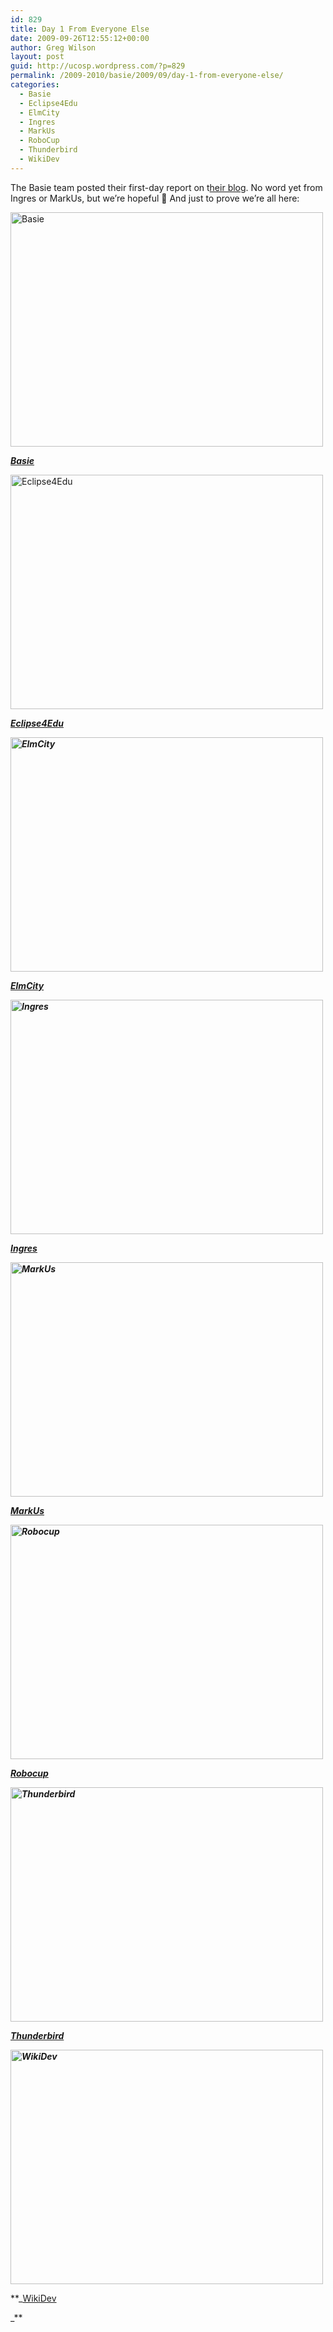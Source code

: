 ```yaml
---
id: 829
title: Day 1 From Everyone Else
date: 2009-09-26T12:55:12+00:00
author: Greg Wilson
layout: post
guid: http://ucosp.wordpress.com/?p=829
permalink: /2009-2010/basie/2009/09/day-1-from-everyone-else/
categories:
  - Basie
  - Eclipse4Edu
  - ElmCity
  - Ingres
  - MarkUs
  - RoboCup
  - Thunderbird
  - WikiDev
---
```

The Basie team posted their first-day report on t[heir blog](http://blog.basieproject.org/?p=1129). No word yet from Ingres or MarkUs, but we&#8217;re hopeful 🙂 And just to prove we&#8217;re all here:

<img class="alignnone size-full wp-image-832" title="Basie" src="http://ucosp.files.wordpress.com/2009/09/basie-small.jpg" alt="Basie" width="500" height="375" srcset="http://ucosp.ca/wp-content/uploads/2009/09/basie-small.jpg 500w, http://ucosp.ca/wp-content/uploads/2009/09/basie-small-300x225.jpg 300w" sizes="(max-width: 500px) 100vw, 500px" />

[_**Basie**_](http://ucosp.wordpress.com/project-basie/)

<img class="alignnone size-full wp-image-833" title="Eclipse4Edu" src="http://ucosp.files.wordpress.com/2009/09/eclipse4edu-small.jpg" alt="Eclipse4Edu" width="500" height="375" srcset="http://ucosp.ca/wp-content/uploads/2009/09/eclipse4edu-small.jpg 500w, http://ucosp.ca/wp-content/uploads/2009/09/eclipse4edu-small-300x225.jpg 300w" sizes="(max-width: 500px) 100vw, 500px" />

[**_Eclipse4Edu_**](http://ucosp.wordpress.com/project-eclipse4edu/)

**_<img class="alignnone size-full wp-image-834" title="ElmCity" src="http://ucosp.files.wordpress.com/2009/09/elmcity-small.jpg" alt="ElmCity" width="500" height="375" srcset="http://ucosp.ca/wp-content/uploads/2009/09/elmcity-small.jpg 500w, http://ucosp.ca/wp-content/uploads/2009/09/elmcity-small-300x225.jpg 300w" sizes="(max-width: 500px) 100vw, 500px" />_**

[**_ElmCity_**](http://ucosp.wordpress.com/project-elmcity)

**_<img class="alignnone size-full wp-image-836" title="Ingres" src="http://ucosp.files.wordpress.com/2009/09/ingres-small.jpg" alt="Ingres" width="500" height="375" srcset="http://ucosp.ca/wp-content/uploads/2009/09/ingres-small.jpg 500w, http://ucosp.ca/wp-content/uploads/2009/09/ingres-small-300x225.jpg 300w" sizes="(max-width: 500px) 100vw, 500px" />_**

[**_Ingres_**](http://ucosp.wordpress.com/project-ingres)

**_<img class="alignnone size-full wp-image-837" title="MarkUs" src="http://ucosp.files.wordpress.com/2009/09/markus-small.jpg" alt="MarkUs" width="500" height="375" srcset="http://ucosp.ca/wp-content/uploads/2009/09/markus-small.jpg 500w, http://ucosp.ca/wp-content/uploads/2009/09/markus-small-300x225.jpg 300w" sizes="(max-width: 500px) 100vw, 500px" />_**

[**_MarkUs_**](http://ucosp.wordpress.com/project-markus)

**_<img class="alignnone size-full wp-image-838" title="Robocup" src="http://ucosp.files.wordpress.com/2009/09/robocup-small.jpg" alt="Robocup" width="500" height="375" srcset="http://ucosp.ca/wp-content/uploads/2009/09/robocup-small.jpg 500w, http://ucosp.ca/wp-content/uploads/2009/09/robocup-small-300x225.jpg 300w" sizes="(max-width: 500px) 100vw, 500px" />_**

[**_Robocup_**](http://ucosp.wordpress.com/project-robocup/)

**_<img class="alignnone size-full wp-image-839" title="Thunderbird" src="http://ucosp.files.wordpress.com/2009/09/thunderbird-small.jpg" alt="Thunderbird" width="500" height="375" srcset="http://ucosp.ca/wp-content/uploads/2009/09/thunderbird-small.jpg 500w, http://ucosp.ca/wp-content/uploads/2009/09/thunderbird-small-300x225.jpg 300w" sizes="(max-width: 500px) 100vw, 500px" />_**

[**_Thunderbird_**](http://ucosp.wordpress.com/project-thunderbird/)

**_<img class="alignnone size-full wp-image-840" title="WikiDev" src="http://ucosp.files.wordpress.com/2009/09/wikidev-small.jpg" alt="WikiDev" width="500" height="375" srcset="http://ucosp.ca/wp-content/uploads/2009/09/wikidev-small.jpg 500w, http://ucosp.ca/wp-content/uploads/2009/09/wikidev-small-300x225.jpg 300w" sizes="(max-width: 500px) 100vw, 500px" />_**

**_[WikiDev](http://ucosp.wordpress.com/project-wikidev/)
  
_**